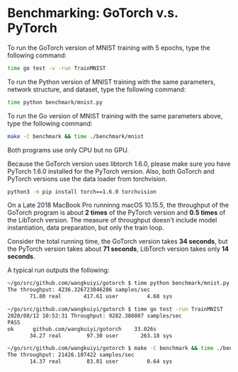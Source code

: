 # Benchmarking: GoTorch v.s. PyTorch

To run the GoTorch version of MNIST training with 5 epochs, type the following
command:

```bash
time go test -v -run TrainMNIST
```

To run the Python version of MNIST training with the same parameters, network
structure, and dataset, type the following command:

```bash
time python benchmark/mnist.py
```

To run the Go version of MNIST training with the same parameters above, type
the following command:

```bash
make -C benchmark && time ./benchmark/mnist
```

Both programs use only CPU but no GPU.

Because the GoTorch version uses libtorch 1.6.0, please make sure you have
PyTorch 1.6.0 installed for the PyTorch version.  Also, both GoTorch and PyTorch
versions use the data loader from torchvision.

```bash
python3 -m pip install torch==1.6.0 torchvision
```

On a Late 2018 MacBook Pro runninng macOS 10.15.5, the throughput of the GoTorch
program is about **2 times** of the PyTorch version and **0.5 times** of the
LibTorch version.  The measure of throughput
doesn't include model instantiation, data preparation, but only the train loop.

Consider the total running time, the GoTorch version takes **34 seconds**, but
the PyTorch version takes about **71 seconds**, LibTorch version takes only
**14 seconds**.

A typical run outputs the following:

``` bash
~/go/src/github.com/wangkuiyi/gotorch $ time python benchmark/mnist.py
The throughput: 4236.326723046286 samples/sec
       71.80 real       417.61 user         4.68 sys

~/go/src/github.com/wangkuiyi/gotorch $ time go test -run TrainMNIST
2020/08/12 10:52:31 Throughput: 9282.386087 samples/sec
PASS
ok  	github.com/wangkuiyi/gotorch	33.026s
       34.27 real        97.30 user       263.18 sys

~/go/src/github.com/wangkuiyi/gotorch $ make -C benchmark && time ./benchmark/mnist
The throughput: 21426.107422 samples/sec
       14.37 real        83.01 user         0.64 sys
```
